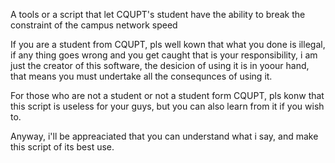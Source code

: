 A tools or a script that let CQUPT's student have the ability to break the constraint of the campus network speed

If you are a student from CQUPT, pls well kown that what you done is illegal, if any thing goes wrong and you get caught that is your responsibility, i am just the creator of this software, the desicion of using it is in yoour hand, that means you must undertake all the consequnces of using it.

For those who are not a student or not a student form CQUPT, pls konw that this script is useless for your guys, but you can also learn from it if you wish to.

Anyway, i'll be appreaciated that you can understand what i say, and make this script of its best use.
